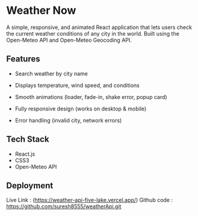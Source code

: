 # Weather Now
A simple, responsive, and animated React application that lets users check the current weather conditions of any city in the world. Built using the Open-Meteo API and Open-Meteo Geocoding API.

## Features

- Search weather by city name

- Displays temperature, wind speed, and conditions

- Smooth animations (loader, fade-in, shake error, popup card)

- Fully responsive design (works on desktop & mobile)

- Error handling (invalid city, network errors)

## Tech Stack
- React.js
- CSS3
- Open-Meteo API

## Deployment
Live Link : (https://weather-api-five-lake.vercel.app/)
Github code : https://github.com/suresh8555/weatherApi.git